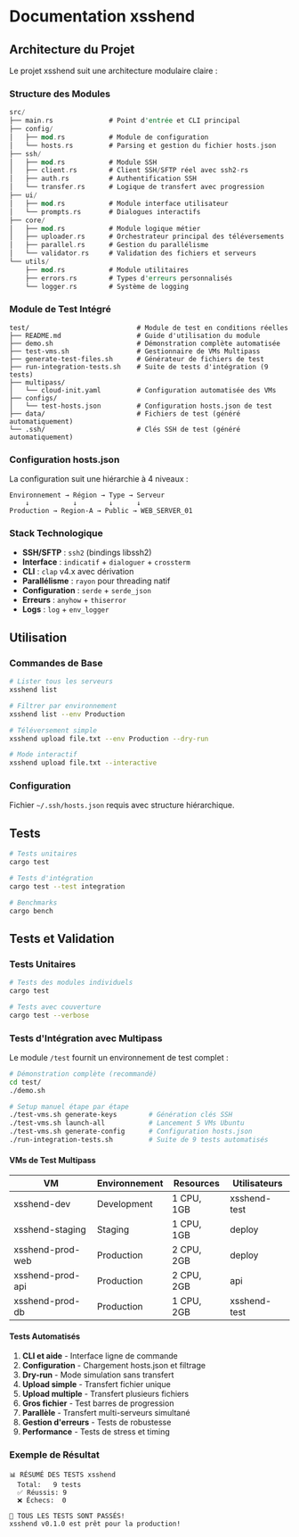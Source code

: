 # Documentation xsshend

## Architecture du Projet

Le projet xsshend suit une architecture modulaire claire :

### Structure des Modules

```rust
src/
├── main.rs              # Point d'entrée et CLI principal
├── config/
│   ├── mod.rs           # Module de configuration
│   └── hosts.rs         # Parsing et gestion du fichier hosts.json
├── ssh/
│   ├── mod.rs           # Module SSH
│   ├── client.rs        # Client SSH/SFTP réel avec ssh2-rs
│   ├── auth.rs          # Authentification SSH
│   └── transfer.rs      # Logique de transfert avec progression
├── ui/
│   ├── mod.rs           # Module interface utilisateur
│   └── prompts.rs       # Dialogues interactifs
├── core/
│   ├── mod.rs           # Module logique métier
│   ├── uploader.rs      # Orchestrateur principal des téléversements
│   ├── parallel.rs      # Gestion du parallélisme
│   └── validator.rs     # Validation des fichiers et serveurs
└── utils/
    ├── mod.rs           # Module utilitaires
    ├── errors.rs        # Types d'erreurs personnalisés
    └── logger.rs        # Système de logging
```

### Module de Test Intégré

```
test/                           # Module de test en conditions réelles
├── README.md                   # Guide d'utilisation du module
├── demo.sh                     # Démonstration complète automatisée
├── test-vms.sh                 # Gestionnaire de VMs Multipass
├── generate-test-files.sh      # Générateur de fichiers de test
├── run-integration-tests.sh    # Suite de tests d'intégration (9 tests)
├── multipass/
│   └── cloud-init.yaml         # Configuration automatisée des VMs
├── configs/
│   └── test-hosts.json         # Configuration hosts.json de test
├── data/                       # Fichiers de test (généré automatiquement)
└── .ssh/                       # Clés SSH de test (généré automatiquement)
```

### Configuration hosts.json

La configuration suit une hiérarchie à 4 niveaux :

```
Environnement → Région → Type → Serveur
    ↓           ↓        ↓      ↓
Production → Region-A → Public → WEB_SERVER_01
```

### Stack Technologique

- **SSH/SFTP** : `ssh2` (bindings libssh2)
- **Interface** : `indicatif` + `dialoguer` + `crossterm`
- **CLI** : `clap` v4.x avec dérivation
- **Parallélisme** : `rayon` pour threading natif
- **Configuration** : `serde` + `serde_json`
- **Erreurs** : `anyhow` + `thiserror`
- **Logs** : `log` + `env_logger`

## Utilisation

### Commandes de Base

```bash
# Lister tous les serveurs
xsshend list

# Filtrer par environnement
xsshend list --env Production

# Téléversement simple
xsshend upload file.txt --env Production --dry-run

# Mode interactif
xsshend upload file.txt --interactive
```

### Configuration

Fichier `~/.ssh/hosts.json` requis avec structure hiérarchique.

## Tests

```bash
# Tests unitaires
cargo test

# Tests d'intégration
cargo test --test integration

# Benchmarks
cargo bench
```

## Tests et Validation

### Tests Unitaires

```bash
# Tests des modules individuels
cargo test

# Tests avec couverture
cargo test --verbose
```

### Tests d'Intégration avec Multipass

Le module `/test` fournit un environnement de test complet :

```bash
# Démonstration complète (recommandé)
cd test/
./demo.sh

# Setup manuel étape par étape
./test-vms.sh generate-keys        # Génération clés SSH
./test-vms.sh launch-all           # Lancement 5 VMs Ubuntu
./test-vms.sh generate-config      # Configuration hosts.json
./run-integration-tests.sh         # Suite de 9 tests automatisés
```

#### VMs de Test Multipass

| VM | Environnement | Resources | Utilisateurs |
|----|---------------|-----------|--------------|
| xsshend-dev | Development | 1 CPU, 1GB | xsshend-test |
| xsshend-staging | Staging | 1 CPU, 1GB | deploy |
| xsshend-prod-web | Production | 2 CPU, 2GB | deploy |
| xsshend-prod-api | Production | 2 CPU, 2GB | api |
| xsshend-prod-db | Production | 1 CPU, 2GB | xsshend-test |

#### Tests Automatisés

1. **CLI et aide** - Interface ligne de commande
2. **Configuration** - Chargement hosts.json et filtrage  
3. **Dry-run** - Mode simulation sans transfert
4. **Upload simple** - Transfert fichier unique
5. **Upload multiple** - Transfert plusieurs fichiers
6. **Gros fichier** - Test barres de progression
7. **Parallèle** - Transfert multi-serveurs simultané
8. **Gestion d'erreurs** - Tests de robustesse
9. **Performance** - Tests de stress et timing

### Exemple de Résultat

```
📊 RÉSUMÉ DES TESTS xsshend
  Total:   9 tests
  ✅ Réussis: 9
  ❌ Échecs:  0
  
🎉 TOUS LES TESTS SONT PASSÉS!
xsshend v0.1.0 est prêt pour la production!
```
